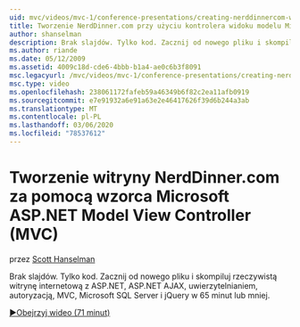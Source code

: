 ```yaml
---
uid: mvc/videos/mvc-1/conference-presentations/creating-nerddinnercom-with-microsoft-aspnet-model-view-controller-mvc
title: Tworzenie NerdDinner.com przy użyciu kontrolera widoku modelu Microsoft ASP.NET (MVC) | Microsoft Docs
author: shanselman
description: Brak slajdów. Tylko kod. Zacznij od nowego pliku i skompiluj rzeczywistą witrynę internetową z ASP.NET, ASP.NET AJAX, uwierzytelnianiem, autoryzacją, MVC, Microsoft SQL Server i...
ms.author: riande
ms.date: 05/12/2009
ms.assetid: 4009c18d-cde6-4bbb-b1a4-ae0c6b3f8091
msc.legacyurl: /mvc/videos/mvc-1/conference-presentations/creating-nerddinnercom-with-microsoft-aspnet-model-view-controller-mvc
msc.type: video
ms.openlocfilehash: 238061172fafeb59a46349b6f82c2ea11afb0919
ms.sourcegitcommit: e7e91932a6e91a63e2e46417626f39d6b244a3ab
ms.translationtype: MT
ms.contentlocale: pl-PL
ms.lasthandoff: 03/06/2020
ms.locfileid: "78537612"
---
```

# <a name="creating-nerddinnercom-with-microsoft-aspnet-model-view-controller-mvc"></a>Tworzenie witryny NerdDinner.com za pomocą wzorca Microsoft ASP.NET Model View Controller (MVC)

przez [Scott Hanselman](https://github.com/shanselman)

Brak slajdów. Tylko kod. Zacznij od nowego pliku i skompiluj rzeczywistą witrynę internetową z ASP.NET, ASP.NET AJAX, uwierzytelnianiem, autoryzacją, MVC, Microsoft SQL Server i jQuery w 65 minut lub mniej.

[&#9654;Obejrzyj wideo (71 minut)](https://channel9.msdn.com/Blogs/ASP-NET-Site-Videos/creating-nerddinnercom-with-microsoft-aspnet-model-view-controller-mvc)
